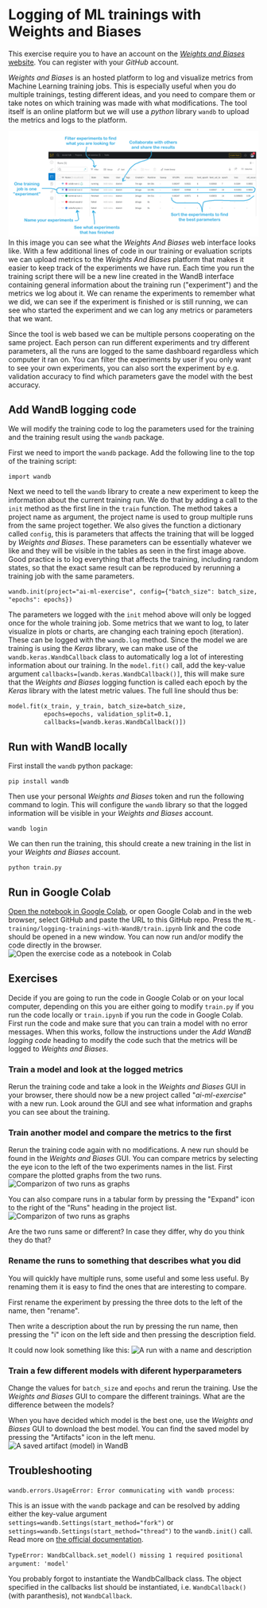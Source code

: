 # Logging of ML trainings with Weights and Biases

This exercise require you to have an account on the [*Weights and Biases* website](https://wandb.ai). You can register with your *GitHub* account.

*Weights and Biases* is an hosted platform to log and visualize metrics from Machine Learning training jobs. This is especially useful when you do multiple trainings, testing different ideas, and you need to compare them or take notes on which training was made with what modifications. The tool itself is an online platform but we will use a *python* library `wandb` to upload the metrics and logs to the platform.

![The WandB user interface](images/wandb.png)
In this image you can see what the *Weights And Biases* web interface looks like. With a few additional lines of code in our training or evaluation scripts we can upload metrics to the *Weights And Biases* platform that makes it easier to keep track of the experiments we have run. Each time you run the training script there will be a new line created in the WandB interface containing general information about the training run ("experiment") and the metrics we log about it. We can rename the experiments to remember what we did, we can see if the experiment is finished or is still running, we can see who started the experiment and we can log any metrics or parameters that we want.

Since the tool is web based we can be multiple persons cooperating on the same project. Each person can run different experiments and try different parameters, all the runs are logged to the same dashboard regardless which computer it ran on. You can filter the experiments by user if you only want to see your own experiments, you can also sort the experiment by e.g. validation accuracy to find which parameters gave the model with the best accuracy.

## Add WandB logging code
We will modify the training code to log the parameters used for the training and the training result using the `wandb` package.

First we need to import the `wandb` package. Add the following line to the top of the training script:
```
import wandb
```

Next we need to tell the `wandb` library to create a new experiment to keep the information about the current training run. We do that by adding a call to the `init` method as the first line in the `train` function. The method takes a project name as argument, the project name is used to group multiple runs from the same project together. We also gives the function a dictionary called `config`, this is parameters that affects the training that will be logged by *Weights and Biases*. These parameters can be essentially whatever we like and they will be visible in the tables as seen in the first image above. Good practice is to log everything that affects the training, including random states, so that the exact same result can be reproduced by rerunning a training job with the same parameters.
```
wandb.init(project="ai-ml-exercise", config={"batch_size": batch_size, "epochs": epochs})
```

The parameters we logged with the `init` mehod above will only be logged once for the whole training job. Some metrics that we want to log, to later visualize in plots or charts, are changing each training epoch (iteration). These can be logged with the `wandb.log` method. Since the model we are training is using the *Keras* library, we can make use of the `wandb.keras.WandbCallback` class to automatically log a lot of interesting information about our training. In the `model.fit()` call, add the key-value argument `callbacks=[wandb.keras.WandbCallback()]`, this will make sure that the *Weights and Biases* logging function is called each epoch by the *Keras* library with the latest metric values. The full line should thus be:
```
model.fit(x_train, y_train, batch_size=batch_size,
          epochs=epochs, validation_split=0.1,
          callbacks=[wandb.keras.WandbCallback()])
```

## Run with WandB locally
First install the `wandb` python package:
```
pip install wandb
```

Then use your personal *Weights and Biases* token and run the following command to login. This will configure the `wandb` library so that the logged information will be visible in your *Weights and Biases* account.
```
wandb login
```

We can then run the training, this should create a new training in the list in your *Weights and Biases* account.
```
python train.py
```

## Run in Google Colab
[Open the notebook in Google Colab](https://colab.research.google.com/github/daniel-falk/ai-ml-principles-exercises/blob/main/ML-training/logging-trainings-with-WandB/train.ipynb), or open Google Colab and in the web browser, select GitHub and paste the URL to this GitHub repo. Press the `ML-training/logging-trainings-with-WandB/train.ipynb` link and the code should be opened in a new window. You can now run and/or modify the code directly in the browser.
![Open the exercise code as a notebook in Colab](images/colab-code.png)

## Exercises
Decide if you are going to run the code in Google Colab or on your local computer, depending on this you are either going to modify `train.py` if you run the code locally or `train.ipynb` if you run the code in Google Colab. First run the code and make sure that you can train a model with no error messages. When this works, follow the instructions under the *Add WandB logging code* heading to modify the code such that the metrics will be logged to *Weights and Biases*.

### Train a model and look at the logged metrics
Rerun the training code and take a look in the *Weights and Biases* GUI in your browser, there should now be a new project called "*ai-ml-exercise*" with a new run. Look around the GUI and see what information and graphs you can see about the training.

### Train another model and compare the metrics to the first
Rerun the training code again with no modifications. A new run should be found in the *Weights and Biases* GUI. You can compare metrics by selecting the eye icon to the left of the two experiments names in the list. First compare the plotted graphs from the two runs.
![Comparizon of two runs as graphs](images/wandb-compare.png)

You can also compare runs in a tabular form by pressing the "Expand" icon to the right of the "Runs" heading in the project list.
![Comparizon of two runs as graphs](images/wandb-table.png)

Are the two runs same or different? In case they differ, why do you think they do that?

### Rename the runs to something that describes what you did
You will quickly have multiple runs, some useful and some less useful. By renaming them it is easy to find the ones that are interesting to compare.

First rename the experiment by pressing the three dots to the left of the name, then "rename".

Then write a description about the run by pressing the run name, then pressing the "i" icon on the left side and then pressing the description field.

It could now look something like this:
![A run with a name and description](images/wandb-description.png)

### Train a few different models with diferent hyperparameters
Change the values for `batch_size` and `epochs` and rerun the training. Use the *Weights and Biases* GUI to compare the different trainings. What are the difference between the models?

When you have decided which model is the best one, use the *Weights and Biases* GUI to download the best model. You can find the saved model by pressing the "Artifacts" icon in the left menu.
![A saved artifact (model) in WandB](images/wandb-artifact.png)

## Troubleshooting

`wandb.errors.UsageError: Error communicating with wandb process`:

This is an issue with the `wandb` package and can be resolved by adding either the key-value argument `settings=wandb.Settings(start_method="fork")` or `settings=wandb.Settings(start_method="thread")` to the `wandb.init()` call. Read more on [the official documentation](https://docs.wandb.ai/guides/track/launch).


`TypeError: WandbCallback.set_model() missing 1 required positional argument: 'model'`

You probably forgot to instantiate the WandbCallback class. The object specified in the callbacks list should be instantiated, i.e. `WandbCallback()` (with paranthesis), not `WandbCallback`.
